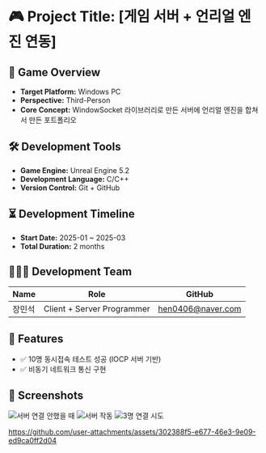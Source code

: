# 🎮 Project Title: [게임 서버 + 언리얼 엔진 연동]

## 📌 Game Overview
- **Target Platform:** Windows PC
- **Perspective:** Third-Person
- **Core Concept:** WindowSocket 라이브러리로 만든 서버에 언리얼 엔진을 합쳐서 만든 포트폴리오

## 🛠️ Development Tools
- **Game Engine:** Unreal Engine 5.2
- **Development Language:** C/C++
- **Version Control:** Git + GitHub

## ⏳ Development Timeline
- **Start Date:** 2025-01 ~ 2025-03
- **Total Duration:** 2 months

## 👨‍👩‍👦 Development Team
| Name      | Role              | GitHub                                 |
|-----------|-------------------|----------------------------------------|
| 장민석     | Client + Server Programmer | [hen0406@naver.com](https://github.com/MinSeok0406) |

## 🎯 Features
- ✅ 10명 동시접속 테스트 성공 (IOCP 서버 기반)
- ✅ 비동기 네트워크 통신 구현

## 📸 Screenshots
![서버 연결 안했을 때](https://github.com/user-attachments/assets/286ab0fc-e581-47de-9b92-0ed5c824fbee)
![서버 작동](https://github.com/user-attachments/assets/8ae83a50-b0d1-425e-b67a-aa4dfef481c9)
![3명 연결 시도](https://github.com/user-attachments/assets/5bdae48b-2e3b-47f3-a5da-67516ca6d355)


https://github.com/user-attachments/assets/302388f5-e677-46e3-9e09-ed9ca0ff2d04

